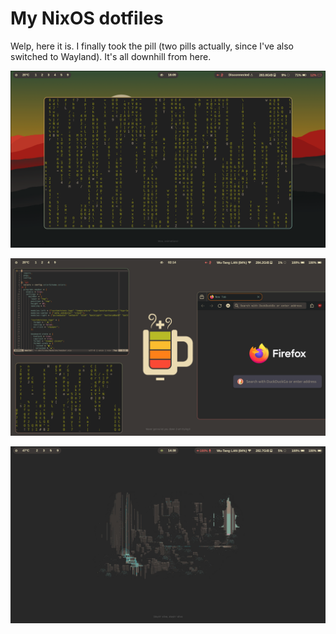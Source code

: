 # My NixOS dotfiles

Welp, here it is. I finally took the pill (two pills actually, since I've also switched to Wayland). It's all downhill from here.

![Woo, animations!](./assets/desktop-screenshot.png)

![Never gonna let you down (I am trying!)](./assets/desktop-screenshot-2.png)

![Stayin' alive, stayin' alive](./assets/desktop-screenshot-3.png)
